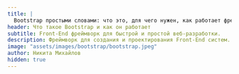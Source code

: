 ```yaml
---
title: |
  Bootstrap простыми словами: что это, для чего нужен, как работает фреймворк
header: Что такое Bootstrap и как он работает
subtitle: Front-End фреймворк для быстрой и простой веб-разработки.
description: Фреймворк для создания и проектирования Front-End систем. Преимущественно используется верстальщиками.
image: "assets/images/bootstrap/bootstrap.jpeg"
author: Никита Михайлов
hidden: true
---
```

